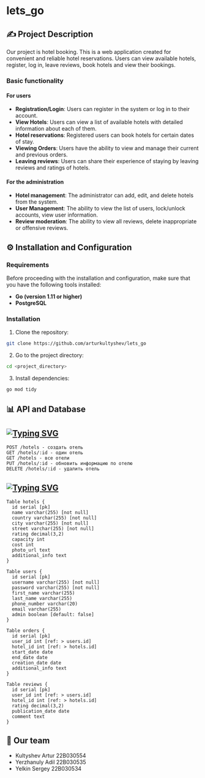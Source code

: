 # lets_go
## ✍️ Project Description
Our project is hotel booking. This is a web application created for convenient and reliable hotel reservations. Users can view available hotels, register, log in, leave reviews, book hotels and view their bookings.
### Basic functionality
#### For users
- **Registration/Login**: Users can register in the system or log in to their account.
- **View Hotels**: Users can view a list of available hotels with detailed information about each of them.
- **Hotel reservations**: Registered users can book hotels for certain dates of stay.
- **Viewing Orders**: Users have the ability to view and manage their current and previous orders.
- **Leaving reviews**: Users can share their experience of staying by leaving reviews and ratings of hotels.
#### For the administration
- **Hotel management**: The administrator can add, edit, and delete hotels from the system.
- **User Management**: The ability to view the list of users, lock/unlock accounts, view user information.
- **Review moderation**: The ability to view all reviews, delete inappropriate or offensive reviews.
## ⚙️ Installation and Configuration
### Requirements
Before proceeding with the installation and configuration, make sure that you have the following tools installed:
- **Go (version 1.11 or higher)**
- **PostgreSQL**
### Installation
1. Clone the repository:
```bash
git clone https://github.com/arturkultyshev/lets_go
```
2. Go to the project directory:
``` bash
cd <project_directory>
```
3. Install dependencies:
``` bash
go mod tidy
```
## 📊 API and Database
## [![Typing SVG](https://readme-typing-svg.herokuapp.com?font=Fira+Code&pause=1000&color=000000&background=FFFFFF&random=false&width=435&height=30&lines=Booking+REST+API)](https://git.io/typing-svg)
```
POST /hotels - создать отель
GET /hotels/:id - один отель
GET /hotels - все отели
PUT /hotels/:id - обновить информацию по отелю
DELETE /hotels/:id - удалить отель
```
##
## [![Typing SVG](https://readme-typing-svg.herokuapp.com?font=Fira+Code&pause=1000&color=000000&background=FFFFFF&random=false&width=435&height=30&lines=DB+Structure)](https://git.io/typing-svg)
```
Table hotels {
  id serial [pk]
  name varchar(255) [not null]
  country varchar(255) [not null]
  city varchar(255) [not null]
  street varchar(255) [not null]
  rating decimal(3,2)
  capacity int
  cost int
  photo_url text
  additional_info text
}

Table users {
  id serial [pk]
  username varchar(255) [not null]
  password varchar(255) [not null]
  first_name varchar(255)
  last_name varchar(255)
  phone_number varchar(20)
  email varchar(255)
  admin boolean [default: false]
}

Table orders {
  id serial [pk]
  user_id int [ref: > users.id]
  hotel_id int [ref: > hotels.id]
  start_date date
  end_date date
  creation_date date
  additional_info text
}

Table reviews {
  id serial [pk]
  user_id int [ref: > users.id]
  hotel_id int [ref: > hotels.id]
  rating decimal(3,2)
  publication_date date
  comment text
}
```

## 🤝 Our team
- Kultyshev Artur 22B030554
- Yerzhanuly Adil 22B030535
- Yelkin Sergey 22B030534
